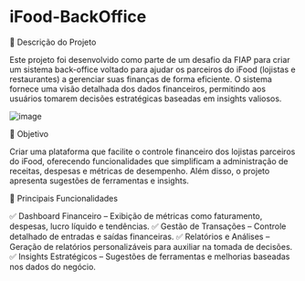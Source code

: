 # iFood-BackOffice
📌 Descrição do Projeto

Este projeto foi desenvolvido como parte de um desafio da FIAP para criar um sistema back-office voltado para ajudar os parceiros do iFood (lojistas e restaurantes) a gerenciar suas finanças de forma eficiente. O sistema fornece uma visão detalhada dos dados financeiros, permitindo aos usuários tomarem decisões estratégicas baseadas em insights valiosos.

![image](https://github.com/user-attachments/assets/be51b11f-5639-4541-9558-d95015ec1310)


🎯 Objetivo

Criar uma plataforma que facilite o controle financeiro dos lojistas parceiros do iFood, oferecendo funcionalidades que simplificam a administração de receitas, despesas e métricas de desempenho. Além disso, o projeto apresenta sugestões de ferramentas e insights.

🚀 Principais Funcionalidades

✅ Dashboard Financeiro – Exibição de métricas como faturamento, despesas, lucro líquido e tendências.
✅ Gestão de Transações – Controle detalhado de entradas e saídas financeiras.
✅ Relatórios e Análises – Geração de relatórios personalizáveis para auxiliar na tomada de decisões.
✅ Insights Estratégicos – Sugestões de ferramentas e melhorias baseadas nos dados do negócio.

